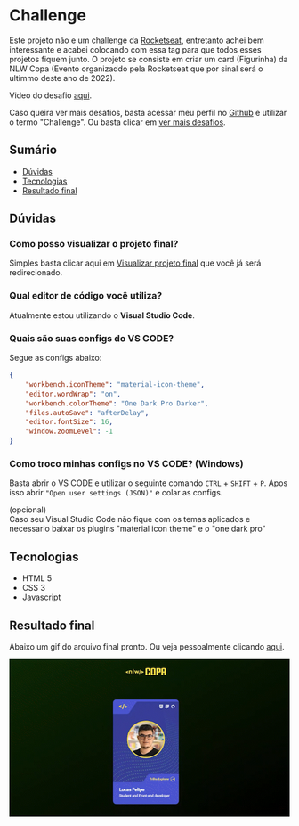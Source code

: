# Challenge

Este projeto nâo e um challenge da [Rocketseat](https://www.rocketseat.com.br/), entretanto achei bem interessante e acabei colocando com essa tag para que todos esses projetos fiquem junto. O projeto se consiste em criar um card (Figurinha) da NLW Copa (Evento organizaddo pela Rocketseat que por sinal será o ultimmo deste ano de 2022).

Video do desafio [aqui](https://www.youtube.com/watch?v=sswJisbD2CY&t=2500s).

Caso queira ver mais desafios, basta acessar meu perfil no [Github](https://github.com/LFeli) e utilizar o termo "Challenge". Ou basta clicar em [ver mais desafios](https://github.com/LFeli?tab=repositories&q=Challeng&type=&language=&sort=).

## Sumário 
- [Dúvidas](#dúvidas)
- [Tecnologias](#tecnologias)
- [Resultado final](#resultado-final)

## Dúvidas
### Como posso visualizar o projeto final?
Simples basta clicar aqui em [Visualizar projeto final](https://lfeli.github.io/Challenge-Rocketseat-fugurinha-copa/) que você já será redirecionado.  

### Qual editor de código você utiliza?
Atualmente estou utilizando o **Visual Studio Code**.

### Quais são suas configs do VS CODE?
Segue as configs abaixo:
```json
{
    "workbench.iconTheme": "material-icon-theme",
    "editor.wordWrap": "on",
    "workbench.colorTheme": "One Dark Pro Darker",
    "files.autoSave": "afterDelay",
    "editor.fontSize": 16,
    "window.zoomLevel": -1
}
```

### Como troco minhas configs no VS CODE? (Windows)
Basta abrir o VS CODE e utilizar o seguinte comando ```CTRL``` + ```SHIFT``` + ```P```. Apos isso abrir ```"Open user settings (JSON)"``` e colar as configs.

(opcional)  
Caso seu Visual Studio Code não fique com os temas aplicados e necessario baixar os plugins "material icon theme" e o "one dark pro"

## Tecnologias
- HTML 5
- CSS 3
- Javascript

## Resultado final
Abaixo um gif do arquivo final pronto. Ou veja pessoalmente clicando [aqui](https://lfeli.github.io/Challenge-Rocketseat-fugurinha-copa/).

![Captura do projeto já concluído](./assets/README/Figurinha_da_copa_AdobeExpress.gif)